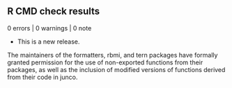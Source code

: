## R CMD check results

0 errors | 0 warnings | 0 note

* This is a new release.

The maintainers of the formatters, rbmi, and tern packages have 
formally granted permission for the use of non-exported functions
from their packages, as well as the inclusion of modified versions
of functions derived from their code in junco.
